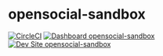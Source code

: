 # opensocial-sandbox

[![CircleCI](https://circleci.com/gh/cainaru/opensocial-sandbox.svg?style=shield)](https://circleci.com/gh/cainaru/opensocial-sandbox)
[![Dashboard opensocial-sandbox](https://img.shields.io/badge/dashboard-opensocial_sandbox-yellow.svg)](https://dashboard.pantheon.io/sites/cf937f73-aeb9-463f-b480-766932772178#dev/code)
[![Dev Site opensocial-sandbox](https://img.shields.io/badge/site-opensocial_sandbox-blue.svg)](http://dev-opensocial-sandbox.pantheonsite.io/)